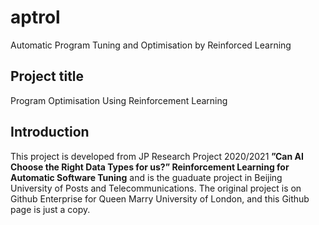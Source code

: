 # aptrol
Automatic Program Tuning and Optimisation by Reinforced Learning

## Project title
Program Optimisation Using Reinforcement Learning

## Introduction
This project is developed from JP Research Project 2020/2021 **”Can AI Choose the Right Data Types for us?” Reinforcement Learning for Automatic Software Tuning** and is the guaduate project in Beijing University of Posts and Telecommunications.
The original project is on Github Enterprise for Queen Marry University of London, and this Github page is just a copy.
